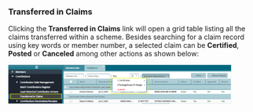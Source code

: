 ### Transferred in Claims

Clicking the **Transferred in Claims** link will open a grid table listing all the claims transferred within a scheme. Besides searching for a claim record using key words or member number, a selected claim can be **Certified**, **Posted** or **Canceled** among other actions as shown below:

<img  alt="Transferred in Claims" width="90%" height="auto"  class="center"  src="../.vuepress/public/img/media3/contri12.png"> 
